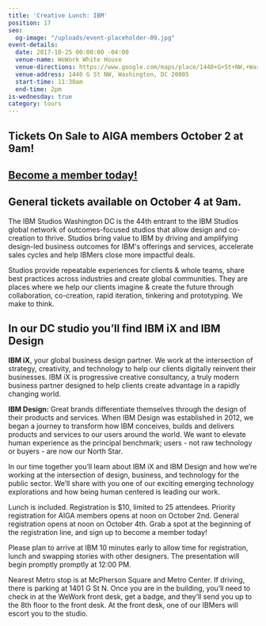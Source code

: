 ```yaml
---
title: 'Creative Lunch: IBM'
position: 17
seo:
  og-image: "/uploads/event-placeholder-09.jpg"
event-details:
  date: 2017-10-25 00:00:00 -04:00
  venue-name: WeWork White House
  venue-directions: https://www.google.com/maps/place/1440+G+St+NW,+Washington,+DC+20005/data=!4m2!3m1!1s0x89b7b797d2537d59:0xbdcefc9fb13977ba?sa=X&ved=0ahUKEwidyZTO5r7WAhWJIsAKHbd1CbIQ8gEIKzAB
  venue-address: 1440 G St NW, Washington, DC 20005
  start-time: 11:30am
  end-time: 2pm
is-wednesday: true
category: tours
---
```


## Tickets On Sale to AIGA members October 2 at 9am! 

## [Become a member today!](https://dc.aiga.org/membership/membership-rates/)

## General tickets available on October 4 at 9am.

The IBM Studios Washington DC is the 44th entrant to the IBM Studios global network of outcomes-focused studios that allow design and co-creation to thrive. Studios bring value to IBM by driving and amplifying design-led business outcomes for IBM's offerings and services, accelerate sales cycles and help IBMers close more impactful deals.

Studios provide repeatable experiences for clients & whole teams, share best practices across industries and create global communities. They are places where we help our clients imagine & create the future through collaboration, co-creation, rapid iteration, tinkering and prototyping. We make to think.
 
## In our DC studio you’ll find IBM iX and IBM Design
 
**IBM iX**, your global business design partner. We work at the intersection of strategy, creativity, and technology to help our clients digitally reinvent their businesses. IBM iX is progressive creative consultancy, a truly modern business partner designed to help clients create advantage in a rapidly changing world.  
 
**IBM Design:**
Great brands differentiate themselves through the design of their products and services. When IBM Design was established in 2012, we began a journey to transform how IBM conceives, builds and delivers products and services to our users around the world. We want to elevate human experience as the principal benchmark; users - not raw technology or buyers - are now our North Star. 
 
In our time together you’ll learn about IBM iX and IBM Design and how we’re working at the intersection of design, business, and technology for the public sector. We’ll share with you one of  our exciting emerging technology explorations and how being human centered is leading our work.  
 
Lunch is included. Registration is $10, limited to 25 attendees. Priority registration for AIGA members opens at noon on October 2nd. General registration opens at noon on October 4th. Grab a spot at the beginning of the registration line, and sign up to become a member today!
 
Please plan to arrive at IBM 10 minutes early to allow time for registration, lunch and swapping stories with other designers. The presentation will begin promptly promptly at 12:00 PM.
 
Nearest Metro stop is at McPherson Square and Metro Center. If driving, there is parking at 1401 G St N. Once you are in the building, you’ll need to check in at the WeWork front desk, get a badge, and they’ll send you up to the 8th floor to the front desk. At the front desk, one of our IBMers will escort you to the studio. 
